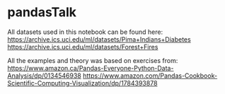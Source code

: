 # pandasTalk

All datasets used in this notebook can be found here:
https://archive.ics.uci.edu/ml/datasets/Pima+Indians+Diabetes
https://archive.ics.uci.edu/ml/datasets/Forest+Fires

All the examples and theory was based on exercises from:
https://www.amazon.ca/Pandas-Everyone-Python-Data-Analysis/dp/0134546938
https://www.amazon.com/Pandas-Cookbook-Scientific-Computing-Visualization/dp/1784393878
